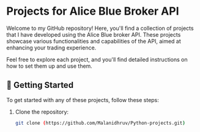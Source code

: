 # Projects for Alice Blue Broker API

Welcome to my GitHub repository! Here, you'll find a collection of projects that I have developed using the Alice Blue broker API. These projects showcase various functionalities and capabilities of the API, aimed at enhancing your trading experience.


Feel free to explore each project, and you'll find detailed instructions on how to set them up and use them.

## 🚀 Getting Started

To get started with any of these projects, follow these steps:

1. Clone the repository:
   ```bash
   git clone (https://github.com/Malanidhruv/Python-projects.git)
